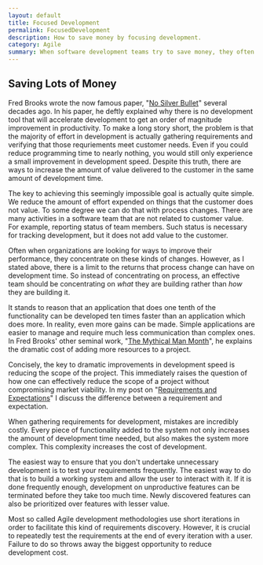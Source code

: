```yaml
---
layout: default
title: Focused Development
permalink: FocusedDevelopment
description: How to save money by focusing development.
category: Agile
summary: When software development teams try to save money, they often focus on the wrong thing.  It is tempting to try out tools or processes that promise to reduce development time.  In "No Silver Bullet", Fred Brooks showed that there is a limit to the amount of improvement one can expect from these kinds of changes.  The most effective way to deliver more value to the customer with less cost is by reducing the scope of development and controlling complexity of the product.
---
```

## Saving Lots of Money

Fred Brooks wrote the now famous paper, 
"[No Silver Bullet](http://www.cs.nott.ac.uk/~cah/G51ISS/Documents/NoSilverBullet.html)" 
several decades ago.  In his paper, he deftly 
explained why there is no development tool that will accelerate development
to get an order of magnitude improvement in productivity.  To make a long
story short, the problem is that the majority of effort in development
is actually gathering requirements and verifying that those requriements
meet customer needs.  Even if you could reduce programming time
to nearly nothing, you would still only experience a small improvement
in development speed.  Despite this truth, there are ways to increase
the amount of value delivered to the customer in the same amount of
development time.

The key to achieving this seemingly impossible goal is actually quite
simple.  We reduce the amount of effort expended on things
that the customer does not value.  To some degree we can do that
with process changes. There are many activities in a software team
that are not related to customer value.  For example, reporting
status of team members.  Such status is necessary for tracking
development, but it does not add value to the customer.  

Often when organizations are looking for ways to improve their
performance, they concentrate on these kinds of changes.  However,
as I stated above, there is a limit to the returns that process change
can have on development time.  So instead of concentrating on
process, an effective team should be concentrating on <em>what</em>
they are building rather than <em>how</em> they are building it.

It stands to reason that an application that does one tenth of
the functionality can be developed ten times faster than an
application which does more.  In reality, even more gains can
be made.  Simple applications are easier to manage and require
much less communication than complex ones. In Fred Brooks' other seminal work,
"[The Mythical Man Month](http://en.wikipedia.org/wiki/The_Mythical_Man-Month)",
he explains the dramatic cost of adding more resources to a project.

Concisely, the key to dramatic improvements in development speed
is reducing the scope of the project.  This immediately raises the
question of how one can effectively reduce the scope of a project
without compromising market viability.  In my post on
"[Requirements and Expectations](../RequirementsAndExpectations)" 
I discuss the difference between a requirement and expectation.

When gathering requirements for development, mistakes are incredibly
costly.  Every piece of functionality added to the system not only
increases the amount of development time needed, but also makes the
system more complex.  This complexity increases the cost of development.

The easiest way to ensure that you don't undertake unnecessary
development is to test your requirements frequently. The easiest
way to do that is to build a working system and allow the user to
interact with it.  If it is done frequently enough, development on
unproductive features can be terminated before they take too much
time.  Newly discovered features can also be prioritized over
features with lesser value.

Most so called Agile development methodologies use short iterations
in order to facilitate this kind of requirements discovery.  However,
it is crucial to repeatedly test the requirements at the end of every
iteration with a user.  Failure to do so throws away the biggest
opportunity to reduce development cost.



